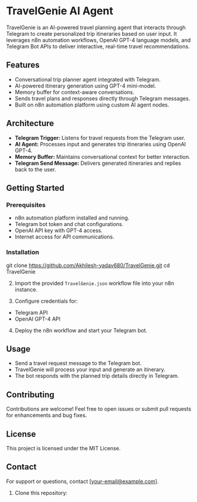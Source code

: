 # TravelGenie AI Agent

TravelGenie is an AI-powered travel planning agent that interacts through Telegram to create personalized trip itineraries based on user input. It leverages n8n automation workflows, OpenAI GPT-4 language models, and Telegram Bot APIs to deliver interactive, real-time travel recommendations.

## Features

- Conversational trip planner agent integrated with Telegram.
- AI-powered itinerary generation using GPT-4 mini-model.
- Memory buffer for context-aware conversations.
- Sends travel plans and responses directly through Telegram messages.
- Built on n8n automation platform using custom AI agent nodes.

## Architecture

- **Telegram Trigger:** Listens for travel requests from the Telegram user.
- **AI Agent:** Processes input and generates trip itineraries using OpenAI GPT-4.
- **Memory Buffer:** Maintains conversational context for better interaction.
- **Telegram Send Message:** Delivers generated itineraries and replies back to the user.

## Getting Started

### Prerequisites

- n8n automation platform installed and running.
- Telegram bot token and chat configurations.
- OpenAI API key with GPT-4 access.
- Internet access for API communications.

### Installation
git clone https://github.com/Akhilesh-yadav680/TravelGenie.git
cd TravelGenie

2. Import the provided `TravelGenie.json` workflow file into your n8n instance.

3. Configure credentials for:
- Telegram API
- OpenAI GPT-4 API

4. Deploy the n8n workflow and start your Telegram bot.

## Usage

- Send a travel request message to the Telegram bot.
- TravelGenie will process your input and generate an itinerary.
- The bot responds with the planned trip details directly in Telegram.

## Contributing

Contributions are welcome! Feel free to open issues or submit pull requests for enhancements and bug fixes.

## License

This project is licensed under the MIT License.

## Contact

For support or questions, contact [your-email@example.com].


1. Clone this repository:

